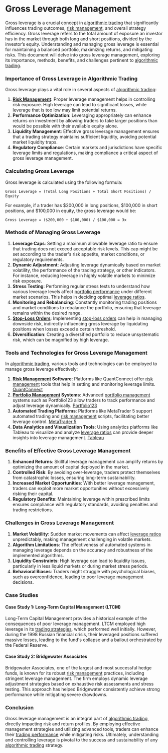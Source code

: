 # Gross Leverage Management

Gross leverage is a crucial concept in [algorithmic trading](../a/algorithmic_trading.md) that significantly influences trading outcomes, [risk management](../r/risk_management.md), and overall strategy efficiency. Gross leverage refers to the total amount of exposure an investor has in the market through both long and short positions, divided by the investor’s equity. Understanding and managing gross leverage is essential for maintaining a balanced portfolio, maximizing returns, and mitigating risks. This document will delve into gross leverage management, exploring its importance, methods, benefits, and challenges pertinent to [algorithmic trading](../a/algorithmic_trading.md).

### Importance of Gross Leverage in Algorithmic Trading

Gross leverage plays a vital role in several aspects of [algorithmic trading](../a/algorithmic_trading.md):

1. **[Risk Management](../r/risk_management.md)**: Proper leverage management helps in controlling risk exposure. High leverage can lead to significant losses, while leverage that is too low may limit potential returns.
2. **Performance Optimization**: Leveraging appropriately can enhance returns on investment by allowing traders to take larger positions than would be possible with their available equity alone.
3. **Liquidity Management**: Effective gross leverage management ensures that a trading strategy maintains sufficient liquidity, avoiding potential market liquidity traps.
4. **Regulatory Compliance**: Certain markets and jurisdictions have specific leverage limits and regulations, making compliance a critical aspect of gross leverage management.

### Calculating Gross Leverage

Gross leverage is calculated using the following formula:

```
Gross Leverage = (Total Long Positions + Total Short Positions) / Equity
```

For example, if a trader has $200,000 in long positions, $100,000 in short positions, and $100,000 in equity, the gross leverage would be:

```
Gross Leverage = ($200,000 + $100,000) / $100,000 = 3x
```

### Methods of Managing Gross Leverage

1. **Leverage Caps**: Setting a maximum allowable leverage ratio to ensure that trading does not exceed acceptable risk levels. This cap might be set according to the trader's risk appetite, market conditions, or regulatory requirements.
2. **Dynamic Adjustment**: Adjusting leverage dynamically based on market volatility, the performance of the trading strategy, or other indicators. For instance, reducing leverage in highly volatile markets to minimize risk exposure.
3. **Stress Testing**: Performing regular stress tests to understand how various leverage levels affect [portfolio performance](../p/portfolio_performance.md) under different market scenarios. This helps in deciding optimal [leverage ratios](../l/leverage_ratios.md).
4. **Monitoring and Rebalancing**: Constantly monitoring trading positions and market conditions to rebalance the portfolio, ensuring that leverage remains within the desired range.
5. **[Stop-Loss Orders](../s/stop-loss_orders.md)**: Implementing [stop-loss orders](../s/stop-loss_orders.md) can help in managing downside risk, indirectly influencing gross leverage by liquidating positions when losses exceed a certain threshold.
6. **Diversification**: Creating a diversified portfolio to reduce unsystematic risk, which can be magnified by high leverage.

### Tools and Technologies for Gross Leverage Management

In [algorithmic trading](../a/algorithmic_trading.md), various tools and technologies can be employed to manage gross leverage effectively:

1. **[Risk Management](../r/risk_management.md) Software**: Platforms like QuantConnect offer [risk management](../r/risk_management.md) tools that help in setting and monitoring leverage limits. [QuantConnect](https://www.quantconnect.com/)
2. **[Portfolio Management](../p/portfolio_management.md) Systems**: Advanced [portfolio management](../p/portfolio_management.md) systems such as Portfolio123 allow traders to track performance and adjust leverage dynamically. [Portfolio123](https://www.portfolio123.com/)
3. **Automated Trading Platforms**: Platforms like MetaTrader 5 support automated trading and [risk management](../r/risk_management.md) scripts, facilitating better leverage control. [MetaTrader 5](https://www.metatrader5.com/)
4. **Data Analytics and Visualization Tools**: Using analytics platforms like Tableau to visualize and analyze [leverage ratios](../l/leverage_ratios.md) can provide deeper insights into leverage management. [Tableau](https://www.tableau.com/)

### Benefits of Effective Gross Leverage Management

1. **Enhanced Returns**: Skillful leverage management can amplify returns by optimizing the amount of capital deployed in the market.
2. **Controlled Risk**: By avoiding over-leverage, traders protect themselves from catastrophic losses, ensuring long-term sustainability.
3. **Increased Market Opportunities**: With better leverage management, traders can exploit more market opportunities without excessively risking their capital.
4. **Regulatory Benefits**: Maintaining leverage within prescribed limits ensures compliance with regulatory standards, avoiding penalties and trading restrictions.

### Challenges in Gross Leverage Management

1. **Market Volatility**: Sudden market movements can affect [leverage ratios](../l/leverage_ratios.md) unpredictably, making management challenging in volatile markets.
2. **Algorithm Limitations**: The effectiveness of automated systems in managing leverage depends on the accuracy and robustness of the implemented algorithms.
3. **Liquidity Constraints**: High leverage can lead to liquidity issues, particularly in less liquid markets or during market stress periods.
4. **Behavioral Biases**: Traders might struggle with psychological biases, such as overconfidence, leading to poor leverage management decisions.

### Case Studies

#### Case Study 1: Long-Term Capital Management (LTCM)

Long-Term Capital Management provides a historical example of the consequences of poor leverage management. LTCM employed high leverage in its [trading strategies](../t/trading_strategies.md), which performed well initially. However, during the 1998 Russian financial crisis, their leveraged positions suffered massive losses, leading to the fund's collapse and a bailout orchestrated by the Federal Reserve.

#### Case Study 2: Bridgewater Associates

Bridgewater Associates, one of the largest and most successful hedge funds, is known for its robust [risk management](../r/risk_management.md) practices, including stringent leverage management. The firm employs dynamic leverage adjustment strategies based on exhaustive risk assessments and stress testing. This approach has helped Bridgewater consistently achieve strong performance while mitigating severe drawdowns.

### Conclusion

Gross leverage management is an integral part of [algorithmic trading](../a/algorithmic_trading.md), directly impacting risk and return profiles. By employing effective management strategies and utilizing advanced tools, traders can enhance their [trading performance](../t/trading_performance.md) while mitigating risks. Ultimately, understanding and controlling leverage is pivotal to the success and sustainability of any [algorithmic trading](../a/algorithmic_trading.md) strategy.

